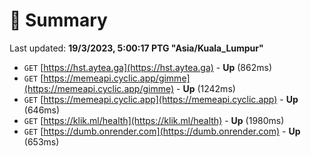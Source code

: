 # 📖 Summary
Last updated: **19/3/2023, 5:00:17 PTG "Asia/Kuala_Lumpur"**

- `GET` [https://hst.aytea.ga](https://hst.aytea.ga) - **Up** (862ms)
- `GET` [https://memeapi.cyclic.app/gimme](https://memeapi.cyclic.app/gimme) - **Up** (1242ms)
- `GET` [https://memeapi.cyclic.app](https://memeapi.cyclic.app) - **Up** (646ms)
- `GET` [https://klik.ml/health](https://klik.ml/health) - **Up** (1980ms)
- `GET` [https://dumb.onrender.com](https://dumb.onrender.com) - **Up** (653ms)
